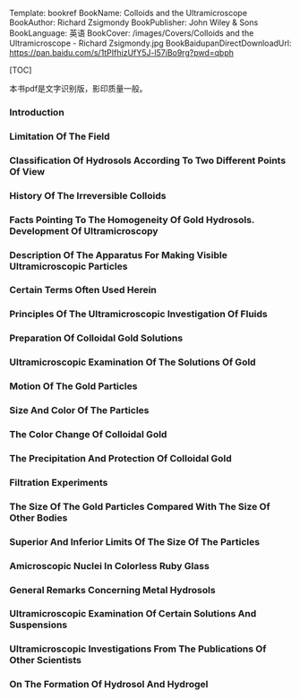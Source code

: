 Template: bookref
BookName: Colloids and the Ultramicroscope
BookAuthor: Richard Zsigmondy
BookPublisher: John Wiley & Sons
BookLanguage: 英语
BookCover: /images/Covers/Colloids and the Ultramicroscope - Richard Zsigmondy.jpg
BookBaidupanDirectDownloadUrl: https://pan.baidu.com/s/1tPIfhizUfY5J-l57iBo9rg?pwd=qbph 

[TOC]

本书pdf是文字识别版，影印质量一般。

### Introduction

### Limitation Of The Field

### Classification Of Hydrosols According To Two Different Points Of View


### History Of The Irreversible Colloids

### Facts Pointing To The Homogeneity Of Gold Hydrosols. Development Of Ultramicroscopy


### Description Of The Apparatus For Making Visible Ultramicroscopic Particles

### Certain Terms Often Used Herein

### Principles Of The Ultramicroscopic Investigation Of Fluids

### Preparation Of Colloidal Gold Solutions

### Ultramicroscopic Examination Of The Solutions Of Gold

### Motion Of The Gold Particles

### Size And Color Of The Particles

### The Color Change Of Colloidal Gold

### The Precipitation And Protection Of Colloidal Gold

### Filtration Experiments

### The Size Of The Gold Particles Compared With The Size Of Other Bodies

### Superior And Inferior Limits Of The Size Of The Particles

### Amicroscopic Nuclei In Colorless Ruby Glass

### General Remarks Concerning Metal Hydrosols

### Ultramicroscopic Examination Of Certain Solutions And Suspensions

### Ultramicroscopic Investigations From The Publications Of Other Scientists

### On The Formation Of Hydrosol And Hydrogel



